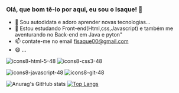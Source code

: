### Olá, que bom tê-lo por aqui, eu sou o Isaque! 👋


- 🔭 Sou autodidata e adoro aprender novas tecnologias...
- 🌱 Estou estudando Front-end(Html,css,Javascript) e também me aventurando no Back-end em Java e pyton"
- 📫 contate-me no email fisaque00@gmail.com
- 😄  ...




![icons8-html-5-48](https://user-images.githubusercontent.com/78705874/134753549-e01b7a65-cae4-486b-9c56-d7436d28b325.png)
 ![icons8-css3-48](https://user-images.githubusercontent.com/78705874/134753547-4b590de8-a9ae-45ec-a13c-51853a0d9a06.png)
 
 ![icons8-javascript-48](https://user-images.githubusercontent.com/78705874/134753546-64349a80-90ca-47da-9fac-d8537e3b340b.png)
 ![icons8-git-48](https://user-images.githubusercontent.com/78705874/134753544-63eae1cf-cb09-4799-93cf-7c397afb5f0c.png)
 

 ![Anurag's GitHub stats](https://github-readme-stats.vercel.app/api?username=fisaque00&show_icons=true&theme=radical) [![Top Langs](https://github-readme-stats.vercel.app/api/top-langs/?username=fisaque00&layout=compact)](https://github.com/fisaque00/github-readme-stats)
